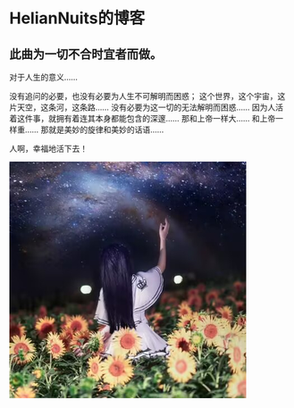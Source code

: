 # HelianNuits的博客
## 此曲为一切不合时宜者而做。

对于人生的意义……

没有追问的必要，也没有必要为人生不可解明而困惑；
这个世界，这个宇宙，这片天空，这条河，这条路……
没有必要为这一切的无法解明而困惑……
因为人活着这件事，就拥有着连其本身都能包含的深邃…… 
那和上帝一样大…… 
和上帝一样重…… 
那就是美妙的旋律和美妙的话语……

人啊，幸福地活下去！

![HelianNuits](assets/HelianNuits.jpg)
